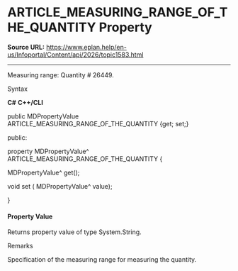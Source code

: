# ARTICLE_MEASURING_RANGE_OF_THE_QUANTITY Property

**Source URL:** https://www.eplan.help/en-us/Infoportal/Content/api/2026/topic1583.html

---

Measuring range: Quantity # 26449.

Syntax

**C#**
**C++/CLI**


public MDPropertyValue ARTICLE_MEASURING_RANGE_OF_THE_QUANTITY {get; set;}

public:

property MDPropertyValue^ ARTICLE_MEASURING_RANGE_OF_THE_QUANTITY {

   MDPropertyValue^ get();

   void set (    MDPropertyValue^ value);

}


#### Property Value

Returns property value of type System.String.

Remarks

Specification of the measuring range for measuring the quantity.
